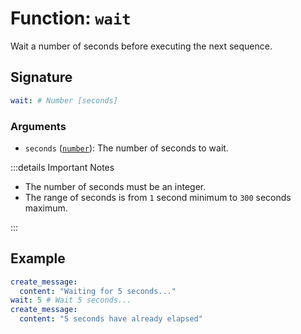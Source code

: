 # Function: `wait`

Wait a number of seconds before executing the next sequence.

## Signature

```yml
wait: # Number [seconds]
```

### Arguments

- `seconds` ([`number`][Number]): The number of seconds to wait.

:::details Important Notes

- The number of seconds must be an integer.
- The range of seconds is from `1` second minimum to `300` seconds maximum.

:::

## Example

```yml
create_message:
  content: "Waiting for 5 seconds..."
wait: 5 # Wait 5 seconds...
create_message:
  content: "5 seconds have already elapsed"
```

[Number]: /learning/data-types#numbers-number
